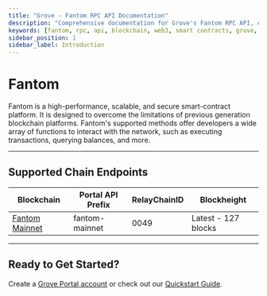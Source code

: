 ```yaml
---
title: "Grove - Fantom RPC API Documentation"
description: "Comprehensive documentation for Grove's Fantom RPC API, covering endpoint details and integration strategies for blockchain developers."
keywords: [fantom, rpc, api, blockchain, web3, smart contracts, grove, pocket, pokt]
sidebar_position: 1
sidebar_label: Introduction
---
```


# Fantom

Fantom is a high-performance, scalable, and secure smart-contract platform. It is designed to overcome the limitations of previous generation blockchain platforms. Fantom's supported methods offer developers a wide array of functions to interact with the network, such as executing transactions, querying balances, and more.

---

## Supported Chain Endpoints

| Blockchain                                   | Portal API Prefix | RelayChainID | Blockheight         |
| -------------------------------------------- | ----------------- | ------------ | ------------------- |
| [Fantom Mainnet](./endpoints/fantom-mainnet) | fantom-mainnet    | 0049         | Latest - 127 blocks |

---

## Ready to Get Started?

Create a [Grove Portal account](https://portal.grove.city) or check out our [Quickstart Guide](/guides/getting-started/quickstart).
